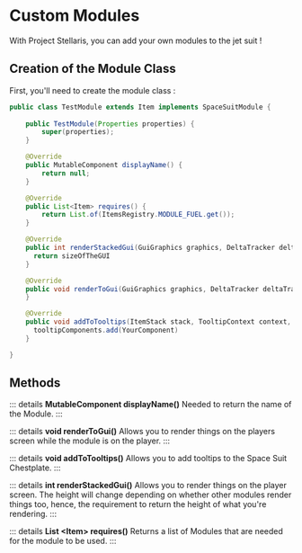 # Custom Modules

With Project Stellaris, you can add your own modules to the jet suit !

## Creation of the Module Class

First, you'll need to create the module class :

```java
public class TestModule extends Item implements SpaceSuitModule {
    
    public TestModule(Properties properties) {
        super(properties);
    }

    @Override
    public MutableComponent displayName() {
        return null;
    }

    @Override
    public List<Item> requires() {
        return List.of(ItemsRegistry.MODULE_FUEL.get());
    }

    @Override
    public int renderStackedGui(GuiGraphics graphics, DeltaTracker deltaTracker, Player player, ItemStack stack, int y) {
      return sizeOfTheGUI
    }

    @Override
    public void renderToGui(GuiGraphics graphics, DeltaTracker deltaTracker, Player player, ItemStack stack) {
    }

    @Override
    public void addToTooltips(ItemStack stack, TooltipContext context, List<Component> tooltipComponents, TooltipFlag tooltipFlag) {
      tooltipComponents.add(YourComponent)
    }

}
```

## Methods

::: details **MutableComponent displayName()**
Needed to return the name of the Module.
:::

::: details **void renderToGui()**
Allows you to render things on the players screen while the module is on the player.
:::

::: details **void addToTooltips()**
Allows you to add tooltips to the Space Suit Chestplate.
:::

::: details **int renderStackedGui()**
Allows you to render things on the player screen. The height will change depending on whether other modules render things too, hence, the requirement to return the height of what you're rendering.
:::

::: details **List \<Item\> requires()**
Returns a list of Modules that are needed for the module to be used.
:::


